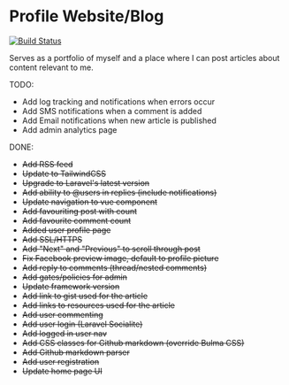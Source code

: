 # Profile Website/Blog

[![Build Status](https://travis-ci.org/patoui/laravel-profile.svg?branch=master)](https://travis-ci.org/patoui/laravel-profile)


Serves as a portfolio of myself and a place where I can post articles about content relevant to me.

TODO:

* Add log tracking and notifications when errors occur
* Add SMS notifications when a comment is added
* Add Email notifications when new article is published
* Add admin analytics page

DONE:

* ~~Add RSS feed~~
* ~~Update to TailwindCSS~~
* ~~Upgrade to Laravel's latest version~~
* ~~Add ability to @users in replies (include notifications)~~
* ~~Update navigation to vue component~~
* ~~Add favouriting post with count~~
* ~~Add favourite comment count~~
* ~~Added user profile page~~
* ~~Add SSL/HTTPS~~
* ~~Add "Next" and "Previous" to scroll through post~~
* ~~Fix Facebook preview image, default to profile picture~~
* ~~Add reply to comments (thread/nested comments)~~
* ~~Add gates/policies for admin~~
* ~~Update framework version~~
* ~~Add link to gist used for the article~~
* ~~Add links to resources used for the article~~
* ~~Add user commenting~~
* ~~Add user login (Laravel Socialite)~~
* ~~Add logged in user nav~~
* ~~Add CSS classes for Github markdown (override Bulma CSS)~~
* ~~Add Github markdown parser~~
* ~~Add user registration~~
* ~~Update home page UI~~

